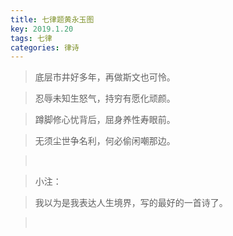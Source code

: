 ```yaml
---
title: 七律题黄永玉图
key: 2019.1.20
tags: 七律
categories: 律诗
---
```


<blockquote class="blockquote-center">底层市井好多年，再做斯文也可怜。
</blockquote>
<blockquote class="blockquote-center">忍辱未知生怒气，持穷有愿化顽颜。
</blockquote>
<blockquote class="blockquote-center">蹲脚修心忧背后，屈身养性寿眼前。
</blockquote>
<blockquote class="blockquote-center">无须尘世争名利，何必偷闲嘲那边。
</blockquote>
<blockquote class="blockquote-center"></br>
</blockquote>
<blockquote class="blockquote-center">小注：
</blockquote>
<blockquote class="blockquote-center">我以为是我表达人生境界，写的最好的一首诗了。
</blockquote>
<blockquote class="blockquote-center"></br>
</blockquote>

